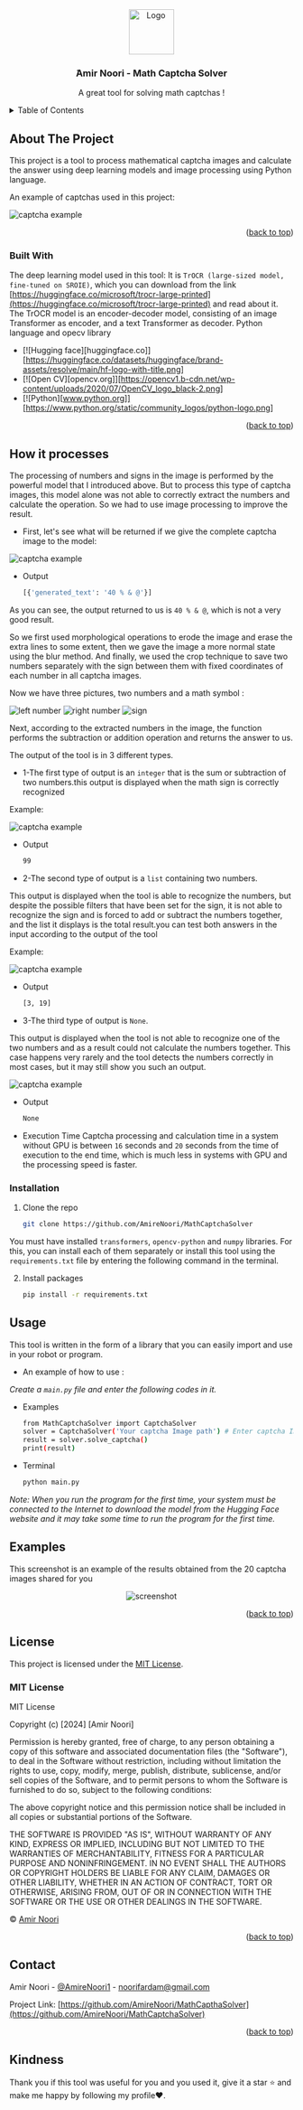 <div align="center">
  <a href="https://github.com/AmireNoori/MathCaptchaSolver">
    <img src="images/logo.jpg" alt="Logo" width="80" height="80">
  </a>

  <h3 align="center">َAmir Noori - Math Captcha Solver</h3>

  <p align="center">
    A great tool for solving math captchas !
  </p>
</div>



<!-- TABLE OF CONTENTS -->
<details>
  <summary>Table of Contents</summary>
  <ol>
    <li>
      <a href="#about-the-project">About The Project</a>
      <ul>
        <li><a href="#built-with">Built With</a></li>
      </ul>
    </li>
    <li>
      <a href="#How-it-processes">How it processes</a>
      <ul>
        <li><a href="#installation">Installation</a></li>
      </ul>
    </li>
    <li><a href="#usage">Usage</a></li>
    <li><a href="#license">License</a></li>
    <li><a href="#contact">Contact</a></li>
    <li><a href="#kindness">Kindness</a></li>

  </ol>
</details>



<!-- ABOUT THE PROJECT -->
## About The Project

This project is a tool to process mathematical captcha images and calculate the answer using deep learning models and image processing using Python language.

An example of captchas used in this project:

![captcha example](images/captcha-example.jpg)


<p align="right">(<a href="#readme-top">back to top</a>)</p>



### Built With

The deep learning model used in this tool: It is `TrOCR (large-sized model, fine-tuned on SROIE)`, which you can download from the link [https://huggingface.co/microsoft/trocr-large-printed](https://huggingface.co/microsoft/trocr-large-printed) and read about it.
The TrOCR model is an encoder-decoder model, consisting of an image Transformer as encoder, and a text Transformer as decoder.
Python language and opecv library
* [![Hugging face][huggingface.co]][https://huggingface.co/datasets/huggingface/brand-assets/resolve/main/hf-logo-with-title.png]
* [![Open CV][opencv.org]][https://opencv1.b-cdn.net/wp-content/uploads/2020/07/OpenCV_logo_black-2.png]
* [![Python][www.python.org]][https://www.python.org/static/community_logos/python-logo.png]


<p align="right">(<a href="#readme-top">back to top</a>)</p>


## How it processes

The processing of numbers and signs in the image is performed by the powerful model that I introduced above. But to process this type of captcha images, this model alone was not able to correctly extract the numbers and calculate the operation. So we had to use image processing to improve the result.

* First, let's see what will be returned if we give the complete captcha image to the model:

![captcha example](images/first-cap.jpg)

* Output
  ```sh
  [{'generated_text': '40 % & @'}]
  ```

As you can see, the output returned to us is `40 % & @`, which is not a very good result.

So we first used morphological operations to erode the image and erase the extra lines to some extent, then we gave the image a more normal state using the blur method.
And finally, we used the crop technique to save two numbers separately with the sign between them with fixed coordinates of each number in all captcha images.

Now we have three pictures, two numbers and a math symbol :

![left number](images/left_number.jpg)    ![right number](images/right_number.jpg)    ![sign](images/sign.jpg)


Next, according to the extracted numbers in the image, the function performs the subtraction or addition operation and returns the answer to us.

The output of the tool is in 3 different types.

* 1-The first type of output is an `integer` that is the sum or subtraction of two numbers.this output is displayed when the math sign is correctly recognized

Example:

![captcha example](images/captcha-1.jpg)

* Output
  ```sh
  99
  ```

* 2-The second type of output is a `list` containing two numbers.

This output is displayed when the tool is able to recognize the numbers, but despite the possible filters that have been set for the sign, it is not able to recognize the sign and is forced to add or subtract the numbers together, and the list it displays is the total result.you can test both answers in the input according to the output of the tool

Example:

![captcha example](images/captcha-2.jpg)

* Output
  ```sh
  [3, 19]
  ```

* 3-The third type of output is `None`.

This output is displayed when the tool is not able to recognize one of the two numbers and as a result could not calculate the numbers together.
This case happens very rarely and the tool detects the numbers correctly in most cases, but it may still show you such an output.

![captcha example](images/captcha-3.jpg)

* Output
  ```sh
  None
  ```

* Execution Time
Captcha processing and calculation time in a system without GPU is between `16` seconds and `20` seconds from the time of execution to the end time, which is much less in systems with GPU and the processing speed is faster.


### Installation

1. Clone the repo
   ```sh
   git clone https://github.com/AmireNoori/MathCaptchaSolver
   ```

You must have installed `transformers`, `opencv-python` and `numpy` libraries. For this, you can install each of them separately or install this tool using the `requirements.txt` file by entering the following command in the terminal.

2. Install packages
   ```sh
   pip install -r requirements.txt
   ```

## Usage

This tool is written in the form of a library that you can easily import and use in your robot or program.

* An example of how to use :

_Create a `main.py` file and enter the following codes in it._

* Examples
  ```sh
  from MathCaptchaSolver import CaptchaSolver
  solver = CaptchaSolver('Your captcha Image path') # Enter captcha Image path
  result = solver.solve_captcha()
  print(result)
  ```
* Terminal
  ```sh
  python main.py
  ```

_Note: When you run the program for the first time, your system must be connected to the Internet to download the model from the Hugging Face website and it may take some time to run the program for the first time._
## Examples


This screenshot is an example of the results obtained from the 20 captcha images shared for you
<div align="center">
    <img src="images/examples.jpg" alt="screenshot">
</div>




<p align="right">(<a href="#readme-top">back to top</a>)</p>



## License

This project is licensed under the [MIT License](LICENSE).

### MIT License

MIT License

Copyright (c) [2024] [Amir Noori]

Permission is hereby granted, free of charge, to any person obtaining a copy
of this software and associated documentation files (the "Software"), to deal
in the Software without restriction, including without limitation the rights
to use, copy, modify, merge, publish, distribute, sublicense, and/or sell
copies of the Software, and to permit persons to whom the Software is
furnished to do so, subject to the following conditions:

The above copyright notice and this permission notice shall be included in all
copies or substantial portions of the Software.

THE SOFTWARE IS PROVIDED "AS IS", WITHOUT WARRANTY OF ANY KIND, EXPRESS OR
IMPLIED, INCLUDING BUT NOT LIMITED TO THE WARRANTIES OF MERCHANTABILITY,
FITNESS FOR A PARTICULAR PURPOSE AND NONINFRINGEMENT. IN NO EVENT SHALL THE
AUTHORS OR COPYRIGHT HOLDERS BE LIABLE FOR ANY CLAIM, DAMAGES OR OTHER
LIABILITY, WHETHER IN AN ACTION OF CONTRACT, TORT OR OTHERWISE, ARISING FROM,
OUT OF OR IN CONNECTION WITH THE SOFTWARE OR THE USE OR OTHER DEALINGS IN THE
SOFTWARE.

© [Amir Noori](https://github.com/AmireNoori)


<p align="right">(<a href="#readme-top">back to top</a>)</p>




## Contact

Amir Noori - [@AmireNoori1](https://t.me/AmireNoori1) - noorifardam@gmail.com

Project Link: [https://github.com/AmireNoori/MathCapthaSolver](https://github.com/AmireNoori/MathCaptchaSolver)

<p align="right">(<a href="#readme-top">back to top</a>)</p>

## Kindness

Thank you if this tool was useful for you and you used it, give it a star ⭐ and make me happy by following my profile❤️.
